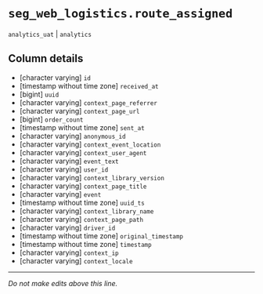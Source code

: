 # `seg_web_logistics.route_assigned`
`analytics_uat` | `analytics`

## Column details
* [character varying] `id`
* [timestamp without time zone] `received_at`
* [bigint]    `uuid`
* [character varying] `context_page_referrer`
* [character varying] `context_page_url`
* [bigint]    `order_count`
* [timestamp without time zone] `sent_at`
* [character varying] `anonymous_id`
* [character varying] `context_event_location`
* [character varying] `context_user_agent`
* [character varying] `event_text`
* [character varying] `user_id`
* [character varying] `context_library_version`
* [character varying] `context_page_title`
* [character varying] `event`
* [timestamp without time zone] `uuid_ts`
* [character varying] `context_library_name`
* [character varying] `context_page_path`
* [character varying] `driver_id`
* [timestamp without time zone] `original_timestamp`
* [timestamp without time zone] `timestamp`
* [character varying] `context_ip`
* [character varying] `context_locale`

-------------------------------------------------------------------------------
*Do not make edits above this line.*
